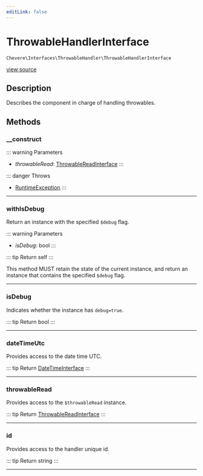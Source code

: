 ```yaml
---
editLink: false
---
```


# ThrowableHandlerInterface

`Chevere\Interfaces\ThrowableHandler\ThrowableHandlerInterface`

[view source](https://github.com/chevere/chevere/blob/master/src/Chevere/Interfaces/ThrowableHandler/ThrowableHandlerInterface.php)

## Description

Describes the component in charge of handling throwables.

## Methods

### __construct

::: warning Parameters
- *throwableRead*: [ThrowableReadInterface](./ThrowableReadInterface.md)
:::

::: danger Throws
- [RuntimeException](../../Exceptions/Core/RuntimeException.md) 
:::

---

### withIsDebug

Return an instance with the specified `$debug` flag.

::: warning Parameters
- *isDebug*: bool
:::

::: tip Return
self
:::

This method MUST retain the state of the current instance, and return
an instance that contains the specified `$debug` flag.

---

### isDebug

Indicates whether the instance has `debug=true`.

::: tip Return
bool
:::

---

### dateTimeUtc

Provides access to the date time UTC.

::: tip Return
[DateTimeInterface](https://www.php.net/manual/class.datetimeinterface)
:::

---

### throwableRead

Provides access to the `$throwableRead` instance.

::: tip Return
[ThrowableReadInterface](./ThrowableReadInterface.md)
:::

---

### id

Provides access to the handler unique id.

::: tip Return
string
:::

---
